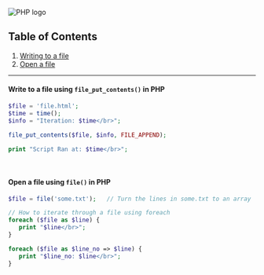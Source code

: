 ![PHP logo](http://php.net/images/logos/new-php-logo.png)

## Table of Contents
1. [Writing to a file](https://github.com/ZeroSword-X/programming/tree/master/php/files#write-to-a-file-using-file_put_contents-in-php)
1. [Open a file](https://github.com/ZeroSword-X/programming/tree/master/php/files#open-a-file-using-file-in-php)

---

#### Write to a file using `file_put_contents()` in PHP

```php
$file = 'file.html';
$time = time();
$info = "Iteration: $time</br>";

file_put_contents($file, $info, FILE_APPEND);

print "Script Ran at: $time</br>";
```

<br>

#### Open a file using `file()` in PHP

```php
$file = file('some.txt');   // Turn the lines in some.txt to an array

// How to iterate through a file using foreach
foreach ($file as $line) {
   print "$line</br>";
}

foreach ($file as $line_no => $line) {
   print "$line_no: $line</br>";
}
```
